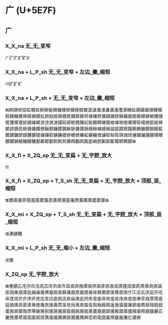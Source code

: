 # 广 (U+5E7F)

## 广

### X_X_na 无_无_变窄
`广`㲿圹扩旷`矿`

### X_X_na + L_P_sh 无_无_变窄 + 左边_撇_缩短
`邝`㚧犷纩

### X_X_na + L_P_sh +  无_无_变窄 + 左边_撇_缩短
`鶊`鹒䧜嗻惦昿曠桩椨椩榳榶槦槺樜櫎櫠櫥櫦渡溏滽漮濂瀇瀍灋灖瞊砿磄礦礳禟穅穬粧糖糠羻裤褯褲赯拡捬掂掋掶搪摭擴擵攠垿塘墉墌壙嫝嫞嫬嫲嬚嬤嬷孊嵣嵻幮慵慷懡懭戂㙻㛇㜍㟾㠧㴑㵂㶐㶝㼅䂯䃺䅊䅯䆂䇊䊌䊯䊳䧡䧪喥嘃嘛嚒嚝嚤㖢嚰㣹㨩㭽㯅腑謶龲侂俯傏傭儣㒣䩋䭖䭠䭧䭩䲈㹹㺎彍㗮䌅䌕䗤䗧䗫䛸踮踱蹠躔躕軈醣醾醿釄鉱鍍鎕鏞鏣鏮鐮鑛镀镛镰脏膅臁艔蝷螗蟅蠊絋纊纏缠譧賍賘赃焿煻熫燫爌牅牗獷瑭矌餹饝髍鯳鱅鱇鳙鄌鄘鄺鄽㱂㲥㫂鶶鷓鷛鹧㼺䣌䵇剫劆劘㣑䩲䩾韀耱`躿`

### X_X_fl + X_ZQ_op 无_无_变扁 + 无_字腔_放大
`焤`

### X_X_fi + X_ZQ_op + T_S_sh 无_无_变扁 + 无_字腔_放大 + 顶部_竖_缩短
`簾`䕲蔴㝩䉀䉬䕇䕠䕷篖菧菮蓆蓎蓙蓭蔗薕薦藦蘑蘼䆲`䵈`

### X_X_mi + X_ZQ_op + T_S_sh 无_无_变扁 + 无_字腔_放大 + 顶部_竖_缩短
`䕋`瀳䍎韉

### X_X_mi + L_P_sh 无_无_缩小 + 左边_撇_缩短
`遮`兤

### X_ZQ_op 无_字腔_放大
`黂`㐣廳広㡯㡰㡱㡲㡳㡴㡵㡶㡷㡸㡹㡺㡻㡼㡽㡾㡿㢀㢁㢂㢃㢄㢅㢆㢇㢈㢉㢊㢋㢌㢍㢎㢏㢐㢑㢒㢓㢔㢕㢖㢗㢘㢙㢛㢜㢝㢞㥷㦄䗪䜆䧹䨾䯢䳸䵉唐噟塺席庁庂庄庅庆庇庈庉床庋庌庍庎序庐庑庒库应底庖店庘庙庚庛府庝庞废庠庡庢庣庤庥度座庨庩庪摩庫庬庭庮庯庰庱庲庳庴庵庶康庸庹庺庻庼庽庾庿廀廁廂廃廄廅廆廇廈廉廊廋廌廍廎廏廐廑廒廓廔廕廖廗廘廙廚廛㸏廜廝廞廟廠廡廢廣廤廥磨廦廧廨廩廪廬廭廮廯廰廱廲応慶應懬犘穈糜緳縻腐膺螷蠯賡赓靡魔鷹鹰麻麼麽麾麿黀爢黁龐譍庀㢚廫